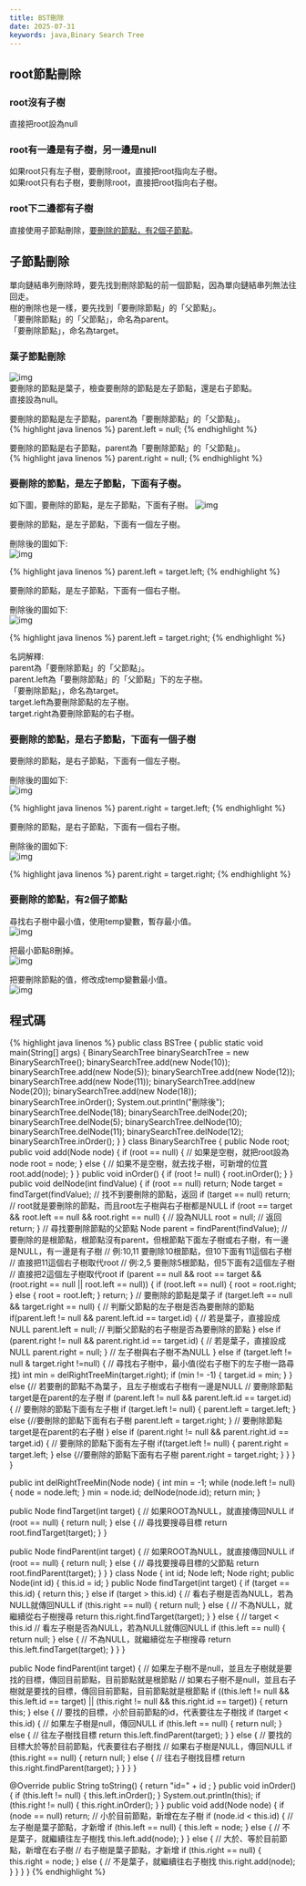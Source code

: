 ```yaml
---
title: BST刪除
date: 2025-07-31
keywords: java,Binary Search Tree
---
```

## root節點刪除
### root沒有子樹
直接把root設為null

### root有一邊是有子樹，另一邊是null
如果root只有左子樹，要刪除root，直接把root指向左子樹。<br>
如果root只有右子樹，要刪除root，直接把root指向右子樹。<br>

### root下二邊都有子樹
直接使用子節點刪除，[要刪除的節點，有2個子節點](#要刪除的節點，有2個子節點)。

## 子節點刪除
單向鏈結串列刪除時，要先找到刪除節點的前一個節點，因為單向鏈結串列無法往回走。<br>
樹的刪除也是一樣，要先找到「要刪除節點」的「父節點」。<br>
「要刪除節點」的「父節點」，命名為parent。<br>
「要刪除節點」，命名為target。<br>

### 葉子節點刪除
![img]({{site.imgurl}}/java_datastruct/bst_del_leaf.png)<br>
要刪除的節點是葉子，檢查要刪除的節點是左子節點，還是右子節點。<br>
直接設為null。<br>

要刪除的節點是左子節點，parent為「要刪除節點」的「父節點」。<br>
{% highlight java linenos %}
parent.left = null;
{% endhighlight %}

要刪除的節點是右子節點，parent為「要刪除節點」的「父節點」。<br>
{% highlight java linenos %}
parent.right = null;
{% endhighlight %}

### 要刪除的節點，是左子節點，下面有子樹。
如下圖，要刪除的節點，是左子節點，下面有子樹。
![img]({{site.imgurl}}/java_datastruct/bst_del_1child.png)<br>

要刪除的節點，是左子節點，下面有一個左子樹。

刪除後的圖如下:<br>
![img]({{site.imgurl}}/java_datastruct/bst_del_l_1chl.png)<br>

{% highlight java linenos %}
parent.left = target.left;
{% endhighlight %}

要刪除的節點，是左子節點，下面有一個右子樹。

刪除後的圖如下:<br>
![img]({{site.imgurl}}/java_datastruct/bst_del_l_1chr.png)<br>

{% highlight java linenos %}
parent.left = target.right;
{% endhighlight %}

名詞解釋:<br>
parent為「要刪除節點」的「父節點」。<br>
parent.left為「要刪除節點」的「父節點」下的左子樹。<br>
「要刪除節點」，命名為target。<br>
target.left為要刪除節點的左子樹。<br>
target.right為要刪除節點的右子樹。<br>

### 要刪除的節點，是右子節點，下面有一個子樹
要刪除的節點，是右子節點，下面有一個左子樹。

刪除後的圖如下:<br>
![img]({{site.imgurl}}/java_datastruct/bst_del_r_1chl.png)<br>

{% highlight java linenos %}
parent.right = target.left;
{% endhighlight %}

要刪除的節點，是右子節點，下面有一個右子樹。

刪除後的圖如下:<br>
![img]({{site.imgurl}}/java_datastruct/bst_del_r_1chr.png)<br>

{% highlight java linenos %}
parent.right = target.right;
{% endhighlight %}

### 要刪除的節點，有2個子節點
尋找右子樹中最小值，使用temp變數，暫存最小值。<br>
![img]({{site.imgurl}}/java_datastruct/bst_del_2ch_1.png)<br>

把最小節點8刪掉。<br>
![img]({{site.imgurl}}/java_datastruct/bst_del_2ch_2.png)<br>

把要刪除節點的值，修改成temp變數最小值。<br>
![img]({{site.imgurl}}/java_datastruct/bst_del_2ch_3.png)<br>

## 程式碼
{% highlight java linenos %}
public class BSTree {
  public static void main(String[] args) {
    BinarySearchTree binarySearchTree = new BinarySearchTree();
    binarySearchTree.add(new Node(10));
    binarySearchTree.add(new Node(5));
    binarySearchTree.add(new Node(12));
    binarySearchTree.add(new Node(11));
    binarySearchTree.add(new Node(20));
    binarySearchTree.add(new Node(18));
    binarySearchTree.inOrder();
    System.out.println("刪除後");
    binarySearchTree.delNode(18);
    binarySearchTree.delNode(20);
    binarySearchTree.delNode(5);
    binarySearchTree.delNode(10);
    binarySearchTree.delNode(11);
    binarySearchTree.delNode(12);
    binarySearchTree.inOrder();
  }
}
class BinarySearchTree {
  public Node root;
  public void add(Node node) {
    if (root == null) {
      // 如果是空樹，就把root設為node
      root = node;
    } else {
      // 如果不是空樹，就去找子樹，可新增的位罝
      root.add(node);
    }
  }
  public void inOrder() {
    if (root != null) {
      root.inOrder();
    }
  }
  public void delNode(int findValue) {
    if (root == null) return;
    Node target = findTarget(findValue);
    // 找不到要刪除的節點，返回
    if (target == null) return;
    // root就是要刪除的節點，而且root左子樹與右子樹都是NULL
    if (root == target && root.left == null && root.right == null) {
      // 設為NULL
      root = null;
      // 返回
      return;
    }
    // 尋找要刪除節點的父節點
    Node parent = findParent(findValue);
    // 要刪除的是根節點，根節點沒有parent，但根節點下面左子樹或右子樹，有一邊是NULL，有一邊是有子樹
    // 例:10,11 要刪除10根節點，但10下面有11這個右子樹
    // 直接把11這個右子樹取代root
    // 例:2,5 要刪除5根節點，但5下面有2這個左子樹
    // 直接把2這個左子樹取代root
    if (parent == null && root == target && (root.right == null || root.left == null)) {
      if (root.left == null) {
        root = root.right;
      } else {
        root = root.left;
      }
      return;
    }
    // 要刪除的節點是葉子
    if (target.left == null && target.right == null) {
      // 判斷父節點的左子樹是否為要刪除的節點
      if(parent.left != null && parent.left.id == target.id) {
        // 若是葉子，直接設成NULL
        parent.left = null;
        // 判斷父節點的右子樹是否為要刪除的節點
      } else if (parent.right != null && parent.right.id == target.id) {
        // 若是葉子，直接設成NULL
        parent.right = null;
      }
    // 左子樹與右子樹不為NULL
    } else if (target.left != null & target.right !=null) {
      // 尋找右子樹中，最小值(從右子樹下的左子樹一路尋找)
      int min = delRightTreeMin(target.right);
      if (min != -1) {
        target.id = min;
      }
    } else {// 若要刪的節點不為葉子，且左子樹或右子樹有一邊是NULL
      // 要刪除節點target是在parent的左子樹
      if (parent.left != null && parent.left.id == target.id) {
        // 要刪除的節點下面有左子樹
        if (target.left != null) {
          parent.left = target.left;
        } else {//要刪除的節點下面有右子樹
          parent.left = target.right;
        }
      // 要刪除節點target是在parent的右子樹
      } else if (parent.right != null && parent.right.id == target.id) {
        // 要刪除的節點下面有左子樹
        if(target.left != null) {
          parent.right = target.left;
        } else {//要刪除的節點下面有右子樹
          parent.right = target.right;
        }
      }
    }
  }

  public int delRightTreeMin(Node node)  {
    int min = -1;
    while (node.left != null) {
      node = node.left;
    }
    min = node.id;
    delNode(node.id);
    return min;
  }

  public Node findTarget(int target) {
    // 如果ROOT為NULL，就直接傳回NULL
    if (root == null) {
      return null;
    } else {
      // 尋找要搜尋目標
      return root.findTarget(target);
    }
  }

  public Node findParent(int target) {
    // 如果ROOT為NULL，就直接傳回NULL
    if (root == null) {
      return null;
    } else {
      // 尋找要搜尋目標的父節點
      return root.findParent(target);
    }
  }
}
class Node {
  int id;
  Node left;
  Node right;
  public Node(int id) {
    this.id = id;
  }
  public Node findTarget(int target) {
    if (target == this.id) {
      return this;
    } else if (target > this.id) {
      // 看右子樹是否為NULL，若為NULL就傳回NULL
      if (this.right == null) {
        return null;
      } else {
        // 不為NULL，就繼續從右子樹搜尋
        return this.right.findTarget(target);
      }
    } else { // target < this.id
      // 看左子樹是否為NULL，若為NULL就傳回NULL
      if (this.left == null) {
        return null;
      } else {
        // 不為NULL，就繼續從左子樹搜尋
        return this.left.findTarget(target);
      }
    }
  }

  public Node findParent(int target) {
    // 如果左子樹不是null，並且左子樹就是要找的目標，傳回目前節點，目前節點就是根節點
    // 如果右子樹不是null，並且右子樹就是要找的目標，傳回目前節點，目前節點就是根節點
    if ((this.left != null && this.left.id == target) ||
        (this.right != null && this.right.id == target)) {
      return this;
    } else {
      // 要找的目標，小於目前節點的id，代表要往左子樹找
      if (target < this.id) {
        // 如果左子樹是null，傳回NULL
        if (this.left == null) {
          return null;
        } else {
          // 往左子樹找目標
          return this.left.findParent(target);
        }
      } else {
        // 要找的目標大於等於目前節點，代表要往右子樹找
        // 如果右子樹是NULL，傳回NULL
        if (this.right == null) {
          return null;
        } else {
          // 往右子樹找目標
          return this.right.findParent(target);
        }
      }
    }
  }

  @Override
  public String toString() {
    return "id=" + id ;
  }
  public void inOrder() {
    if (this.left != null) {
      this.left.inOrder();
    }
    System.out.println(this);
    if (this.right != null) {
      this.right.inOrder();
    }
  }
  public void add(Node node) {
    if (node == null) return;
    // 小於目前節點，新增在左子樹
    if (node.id < this.id) {
      // 左子樹是葉子節點，才新增
      if (this.left == null) {
        this.left = node;
      } else { // 不是葉子，就繼續往左子樹找
        this.left.add(node);
      }
    } else {
      // 大於、等於目前節點，新增在右子樹
      // 右子樹是葉子節點，才新增
      if (this.right == null) {
        this.right = node;
      } else { // 不是葉子，就繼續往右子樹找
        this.right.add(node);
      }
    }
  }
}
{% endhighlight %}